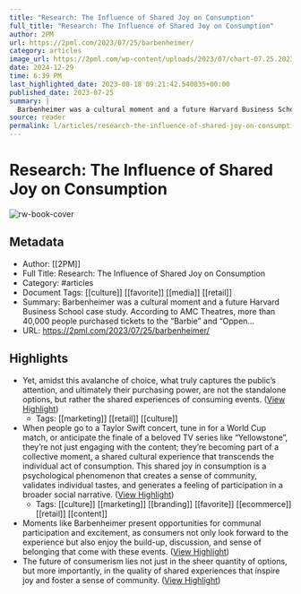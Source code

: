 ```yaml
---
title: "Research: The Influence of Shared Joy on Consumption"
full_title: "Research: The Influence of Shared Joy on Consumption"
author: 2PM
url: https://2pml.com/2023/07/25/barbenheimer/
category: articles
image_url: https://2pml.com/wp-content/uploads/2023/07/chart-07.25.2023-scaled.jpg
date: 2024-12-29
time: 6:39 PM
last_highlighted_date: 2023-08-18 09:21:42.540835+00:00
published_date: 2023-07-25
summary: |
  Barbenheimer was a cultural moment and a future Harvard Business School case study. According to AMC Theatres, more than 40,000 people purchased tickets to the “Barbie” and “Oppen…
source: reader
permalink: l/articles/research-the-influence-of-shared-joy-on-consumption
---
```

# Research: The Influence of Shared Joy on Consumption

![rw-book-cover](https://2pml.com/wp-content/uploads/2023/07/chart-07.25.2023-scaled.jpg)

## Metadata
- Author: [[2PM]]
- Full Title: Research: The Influence of Shared Joy on Consumption
- Category: #articles
- Document Tags: [[culture]] [[favorite]] [[media]] [[retail]] 
- Summary: Barbenheimer was a cultural moment and a future Harvard Business School case study. According to AMC Theatres, more than 40,000 people purchased tickets to the “Barbie” and “Oppen…
- URL: https://2pml.com/2023/07/25/barbenheimer/

## Highlights
- Yet, amidst this avalanche of choice, what truly captures the public’s attention, and ultimately their purchasing power, are not the standalone options, but rather the shared experiences of consuming events. ([View Highlight](https://read.readwise.io/read/01h83yz7y7rsz2h8tm7990q8rf))
    - Tags: [[marketing]] [[retail]] [[culture]] 
- When people go to a Taylor Swift concert, tune in for a World Cup match, or anticipate the finale of a beloved TV series like “Yellowstone”, they’re not just engaging with the content; they’re becoming part of a collective moment, a shared cultural experience that transcends the individual act of consumption. This shared joy in consumption is a psychological phenomenon that creates a sense of community, validates individual tastes, and generates a feeling of participation in a broader social narrative. ([View Highlight](https://read.readwise.io/read/01h83z1xy6f0venw9yc1tfhb0t))
    - Tags: [[culture]] [[marketing]] [[branding]] [[favorite]] [[ecommerce]] [[retail]] [[content]] 
- Moments like Barbenheimer present opportunities for communal participation and excitement, as consumers not only look forward to the experience but also enjoy the build-up, discussion, and sense of belonging that come with these events. ([View Highlight](https://read.readwise.io/read/01h83z3vtb9z8x95kbmnc197b3))
- The future of consumerism lies not just in the sheer quantity of options, but more importantly, in the quality of shared experiences that inspire joy and foster a sense of community. ([View Highlight](https://read.readwise.io/read/01h83z6nefgn38sgv4268pew6q))


